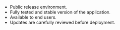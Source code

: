 - Public release environment.
- Fully tested and stable version of the application.
- Available to end users.
- Updates are carefully reviewed before deployment.